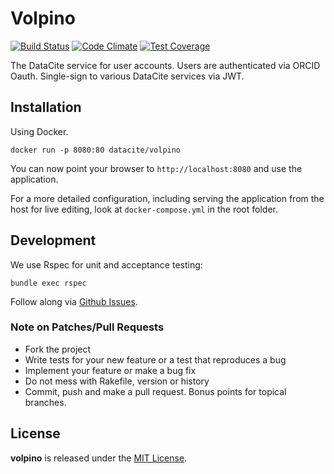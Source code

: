 # Volpino

[![Build Status](https://travis-ci.org/datacite/volpino.svg)](https://travis-ci.org/datacite/volpino) [![Code Climate](https://codeclimate.com/github/datacite/volpino/badges/gpa.svg)](https://codeclimate.com/github/datacite/volpino) [![Test Coverage](https://codeclimate.com/github/datacite/volpino/badges/coverage.svg)](https://codeclimate.com/github/datacite/volpino/coverage)

The DataCite service for user accounts. Users are authenticated via ORCID Oauth. Single-sign to various DataCite services via JWT.

## Installation

Using Docker.

```
docker run -p 8080:80 datacite/volpino
```

You can now point your browser to `http://localhost:8080` and use the application.

For a more detailed configuration, including serving the application from the host for live editing, look at `docker-compose.yml` in the root folder.

## Development

We use Rspec for unit and acceptance testing:

```
bundle exec rspec
```

Follow along via [Github Issues](https://github.com/datacite/volpino/issues).

### Note on Patches/Pull Requests

* Fork the project
* Write tests for your new feature or a test that reproduces a bug
* Implement your feature or make a bug fix
* Do not mess with Rakefile, version or history
* Commit, push and make a pull request. Bonus points for topical branches.

## License
**volpino** is released under the [MIT License](https://github.com/datacite/volpino/blob/master/LICENSE).
